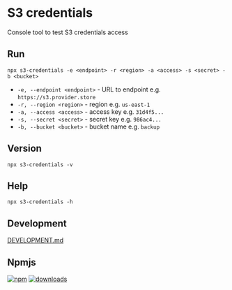 # S3 credentials

Console tool to test S3 credentials access

## Run

```shell
npx s3-credentials -e <endpoint> -r <region> -a <access> -s <secret> -b <bucket>
```

* `-e, --endpoint <endpoint>` - URL to endpoint e.g. `https://s3.provider.store`
* `-r, --region <region>` - region e.g. `us-east-1`
* `-a, --access <access>` - access key e.g. `31d4f5...`
* `-s, --secret <secret>` - secret key e.g. `986ac4...`
* `-b, --bucket <bucket>` - bucket name e.g. `backup`

## Version

```shell
npx s3-credentials -v
```

## Help

```shell
npx s3-credentials -h
```

## Development

[DEVELOPMENT.md](docs/DEVELOPMENT.md)

## Npmjs

[![npm](https://img.shields.io/npm/v/s3-credentials?label=npm)](https://www.npmjs.com/package/s3-credentials)
[![downloads](https://img.shields.io/npm/dt/s3-credentials?label=downloads)](https://www.npmjs.com/package/s3-credentials)
